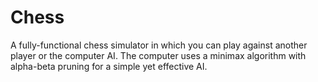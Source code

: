 # Chess
A fully-functional chess simulator in which you can play against another player or the computer AI. The computer uses a minimax algorithm with alpha-beta pruning for a simple yet effective AI. 
